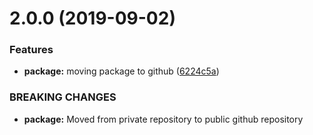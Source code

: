 # 2.0.0 (2019-09-02)


### Features

* **package:** moving package to github ([6224c5a](https://github.com/frogeducation/eslint-plugin-jquery-compat/commit/6224c5a))


### BREAKING CHANGES

* **package:** Moved from private repository to public github
repository




